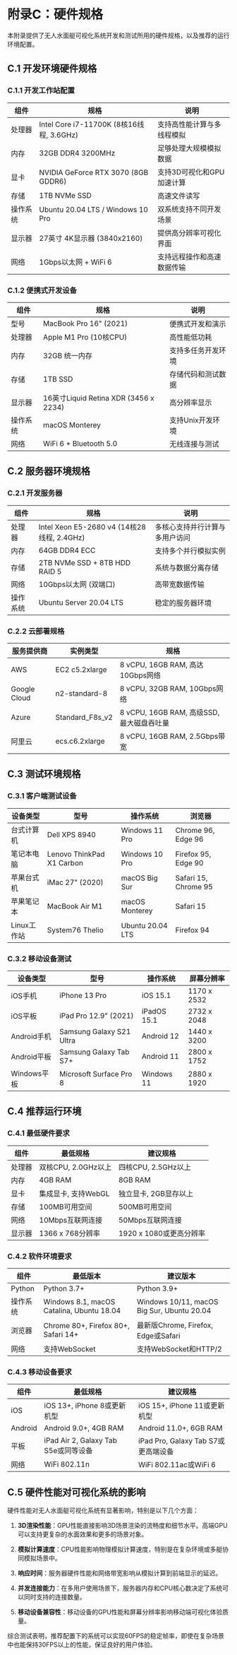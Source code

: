 # 附录C：硬件规格

本附录提供了无人水面艇可视化系统开发和测试所用的硬件规格，以及推荐的运行环境配置。

## C.1 开发环境硬件规格

### C.1.1 开发工作站配置

| 组件     | 规格                                     | 说明                       |
|---------|----------------------------------------|----------------------------|
| 处理器   | Intel Core i7-11700K (8核16线程, 3.6GHz) | 支持高性能计算与多线程模拟   |
| 内存     | 32GB DDR4 3200MHz                      | 足够处理大规模模拟数据       |
| 显卡     | NVIDIA GeForce RTX 3070 (8GB GDDR6)    | 支持3D可视化和GPU加速计算   |
| 存储     | 1TB NVMe SSD                           | 高速文件读写                |
| 操作系统 | Ubuntu 20.04 LTS / Windows 10 Pro       | 双系统支持不同开发场景      |
| 显示器   | 27英寸 4K显示器 (3840x2160)              | 提供高分辨率可视化界面      |
| 网络     | 1Gbps以太网 + WiFi 6                    | 支持远程操作和高速数据传输   |

### C.1.2 便携式开发设备

| 组件     | 规格                                      | 说明                       |
|---------|------------------------------------------|----------------------------|
| 型号     | MacBook Pro 16" (2021)                   | 便携式开发和演示            |
| 处理器   | Apple M1 Pro (10核CPU)                   | 高性能低功耗                |
| 内存     | 32GB 统一内存                             | 支持多任务开发环境          |
| 存储     | 1TB SSD                                  | 存储代码和测试数据          |
| 显示器   | 16英寸Liquid Retina XDR (3456 x 2234)    | 高分辨率显示                |
| 操作系统 | macOS Monterey                           | 支持Unix开发环境            |
| 网络     | WiFi 6 + Bluetooth 5.0                   | 无线连接与测试              |

## C.2 服务器环境规格

### C.2.1 开发服务器

| 组件     | 规格                                      | 说明                         |
|---------|------------------------------------------|------------------------------|
| 处理器   | Intel Xeon E5-2680 v4 (14核28线程, 2.4GHz)| 多核心支持并行计算与多用户访问 |
| 内存     | 64GB DDR4 ECC                            | 支持多个并行模拟实例           |
| 存储     | 2TB NVMe SSD + 8TB HDD RAID 5            | 系统与数据分离存储            |
| 网络     | 10Gbps以太网 (双端口)                      | 高带宽数据传输                |
| 操作系统 | Ubuntu Server 20.04 LTS                   | 稳定的服务器环境              |

### C.2.2 云部署规格

| 服务提供商    | 实例类型                 | 规格                                        |
|--------------|--------------------------|---------------------------------------------|
| AWS          | EC2 c5.2xlarge           | 8 vCPU, 16GB RAM, 高达10Gbps网络            |
| Google Cloud | n2-standard-8            | 8 vCPU, 32GB RAM, 10Gbps网络                |
| Azure        | Standard_F8s_v2          | 8 vCPU, 16GB RAM, 高级SSD, 最大磁盘吞吐量     |
| 阿里云        | ecs.c6.2xlarge          | 8 vCPU, 16GB RAM, 2.5Gbps带宽               |

## C.3 测试环境规格

### C.3.1 客户端测试设备

| 设备类型      | 型号                           | 操作系统              | 浏览器               |
|--------------|--------------------------------|----------------------|---------------------|
| 台式计算机    | Dell XPS 8940                  | Windows 11 Pro       | Chrome 96, Edge 96  |
| 笔记本电脑    | Lenovo ThinkPad X1 Carbon     | Windows 10 Pro       | Firefox 95, Edge 90 |
| 苹果台式机    | iMac 27" (2020)               | macOS Big Sur        | Safari 15, Chrome 95|
| 苹果笔记本    | MacBook Air M1                | macOS Monterey       | Safari 15           |
| Linux工作站   | System76 Thelio               | Ubuntu 20.04 LTS     | Firefox 94          |

### C.3.2 移动设备测试

| 设备类型      | 型号                           | 操作系统              | 屏幕分辨率           |
|--------------|--------------------------------|----------------------|---------------------|
| iOS手机      | iPhone 13 Pro                  | iOS 15.1             | 1170 x 2532         |
| iOS平板      | iPad Pro 12.9" (2021)          | iPadOS 15.1          | 2732 x 2048         |
| Android手机  | Samsung Galaxy S21 Ultra       | Android 12           | 1440 x 3200         |
| Android平板  | Samsung Galaxy Tab S7+         | Android 11           | 2800 x 1752         |
| Windows平板  | Microsoft Surface Pro 8        | Windows 11           | 2880 x 1920         |

## C.4 推荐运行环境

### C.4.1 最低硬件要求

| 组件     | 最低规格                                 | 建议规格                                |
|---------|------------------------------------------|---------------------------------------|
| 处理器   | 双核CPU, 2.0GHz以上                      | 四核CPU, 2.5GHz以上                    |
| 内存     | 4GB RAM                                  | 8GB RAM                               |
| 显卡     | 集成显卡, 支持WebGL                       | 独立显卡, 2GB显存以上                   |
| 存储     | 100MB可用空间                            | 500MB可用空间                          |
| 网络     | 10Mbps互联网连接                         | 50Mbps互联网连接                       |
| 显示器   | 1366 x 768分辨率                         | 1920 x 1080或更高分辨率                |

### C.4.2 软件环境要求

| 组件     | 最低版本                                 | 建议版本                                |
|---------|------------------------------------------|---------------------------------------|
| Python  | Python 3.7+                              | Python 3.9+                           |
| 操作系统 | Windows 8.1, macOS Catalina, Ubuntu 18.04| Windows 10/11, macOS Big Sur, Ubuntu 20.04 |
| 浏览器   | Chrome 80+, Firefox 80+, Safari 14+      | 最新版Chrome, Firefox, Edge或Safari    |
| 网络     | 支持WebSocket                            | 支持WebSocket和HTTP/2                  |

### C.4.3 移动设备要求

| 组件     | 最低规格                                 | 建议规格                                |
|---------|------------------------------------------|---------------------------------------|
| iOS     | iOS 13+, iPhone 8或更新机型               | iOS 15+, iPhone 11或更新机型            |
| Android | Android 9.0+, 4GB RAM                    | Android 11.0+, 6GB RAM                |
| 平板     | iPad Air 2, Galaxy Tab S5e或同等设备      | iPad Pro, Galaxy Tab S7或更高端设备     |
| 网络     | WiFi 802.11n                            | WiFi 802.11ac或WiFi 6                 |

## C.5 硬件性能对可视化系统的影响

硬件性能对无人水面艇可视化系统有显著影响，特别是以下几个方面：

1. **3D渲染性能**：GPU性能直接影响3D场景渲染的流畅度和细节水平。高端GPU可以支持更复杂的水面效果和更多的场景对象。

2. **模拟计算速度**：CPU性能影响物理模拟计算速度，特别是在复杂环境或多艇协同模拟场景中。

3. **响应时间**：服务器硬件性能和网络带宽影响从模拟计算到前端显示的延迟。

4. **并发连接能力**：在多用户使用场景下，服务器内存和CPU核心数决定了系统可以同时支持的连接数量。

5. **移动设备兼容性**：移动设备的GPU性能和屏幕分辨率影响移动端可视化体验质量。

综合测试表明，推荐配置下的系统可以实现60FPS的稳定帧率，即使在复杂场景中也能保持30FPS以上的性能，保证良好的用户体验。 